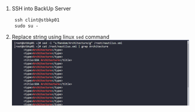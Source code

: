 1. SSH into BackUp Server

        ssh clint@stbkp01
        sudo su -

2. Replace string using linux `sed` command
        ![](./img/1.done.png)